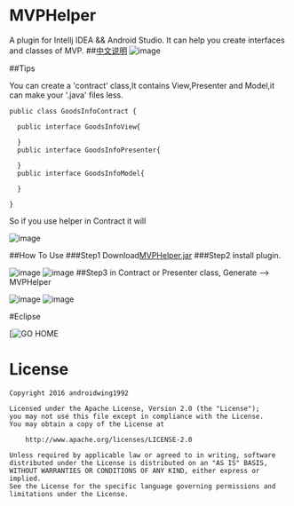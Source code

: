 # MVPHelper
A plugin for Intellj IDEA &amp;&amp; Android Studio. It can help you create interfaces and classes of MVP.
##[中文说明](https://github.com/githubwing/MVPHelper/blob/master/READMECN.MD)
![image](https://github.com/githubwing/MVPHelper/raw/master/img/mvp_presenter.gif)

##Tips

You can create a 'contract' class,It contains View,Presenter and Model,it can make your '.java' files less. 
```
public class GoodsInfoContract {
    
  public interface GoodsInfoView{

  }
  public interface GoodsInfoPresenter{

  }
  public interface GoodsInfoModel{

  }

}
```
So if you use helper in Contract it will

![image](https://github.com/githubwing/MVPHelper/raw/master/img/mvp_contract.gif)

##How To Use
###Step1
Download[MVPHelper.jar](https://github.com/githubwing/MVPHelper/raw/master/MVPHelper.jar)
###Step2
install plugin.

![image](https://github.com/githubwing/MVPHelper/raw/master/img/step-1.png)
![image](https://github.com/githubwing/MVPHelper/raw/master/img/step0.png)
##Step3
in Contract or Presenter class, Generate --> MVPHelper

![image](https://github.com/githubwing/MVPHelper/raw/master/img/step1.png)
![image](https://github.com/githubwing/MVPHelper/raw/master/img/step2.png)

#Eclipse

[![GO HOME](http://ww4.sinaimg.cn/large/5e9a81dbgw1eu90m08v86j20dw09a3yu.jpg)
# License

    Copyright 2016 androidwing1992

    Licensed under the Apache License, Version 2.0 (the "License");
    you may not use this file except in compliance with the License.
    You may obtain a copy of the License at

        http://www.apache.org/licenses/LICENSE-2.0

    Unless required by applicable law or agreed to in writing, software
    distributed under the License is distributed on an "AS IS" BASIS,
    WITHOUT WARRANTIES OR CONDITIONS OF ANY KIND, either express or implied.
    See the License for the specific language governing permissions and
    limitations under the License.

